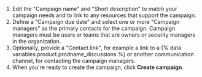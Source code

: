 1. Edit the "Campaign name" and "Short description" to match your campaign needs and to link to any resources that support the campaign.
1. Define a "Campaign due date" and select one or more "Campaign managers" as the primary contacts for the campaign. Campaign managers must be users or teams that are owners or security managers in the organization.
1. Optionally, provide a "Contact link", for example a link to a {% data variables.product.prodname_discussions %} or another communication channel, for contacting the campaign managers.
1. When you're ready to create the campaign, click **Create campaign**.
